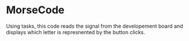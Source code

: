 # MorseCode
Using tasks, this code reads the signal from the developement board and displays which letter is represnented by the button clicks.
